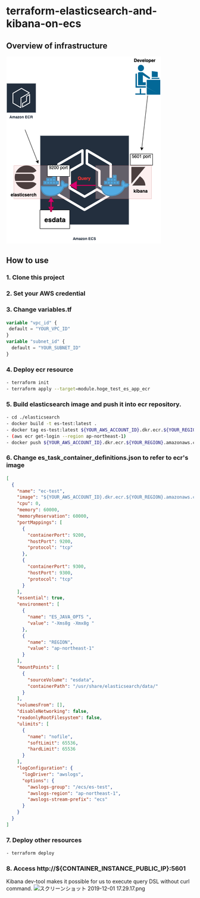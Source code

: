 # terraform-elasticsearch-and-kibana-on-ecs
## Overview of infrastructure
![infra](./images/overview_of_infra.png)

## How to use
### 1. Clone this project
### 2. Set your AWS credential
### 3. Change variables.tf
```hcl:variables.tf
variable "vpc_id" {
 default = "YOUR_VPC_ID"
}
variable "subnet_id" {
  default = "YOUR_SUBNET_ID"
}
```
### 4. Deploy ecr resource
```sh
- terraform init
- terraform apply --target=module.hoge_test_es_app_ecr
```
### 5. Build elasticsearch image and push it into ecr repository.

```sh
- cd ./elasticsearch
- docker build -t es-test:latest .
- docker tag es-test:latest ${YOUR_AWS_ACCOUNT_ID}.dkr.ecr.${YOUR_REGION}.amazonaws.com/es-test:latest
- (aws ecr get-login --region ap-northeast-1)
- docker push ${YOUR_AWS_ACCOUNT_ID}.dkr.ecr.${YOUR_REGION}.amazonaws.com/es-test:latest
```
### 6. Change es_task_container_definitions.json to refer to ecr's image
```json:es_task_container_definitions.json
[
  {
    "name": "ec-test",
    "image": "${YOUR_AWS_ACCOUNT_ID}.dkr.ecr.${YOUR_REGION}.amazonaws.com/es-test:latest",
    "cpu": 0,
    "memory": 60000,
    "memoryReservation": 60000,
    "portMappings": [
      {
        "containerPort": 9200,
        "hostPort": 9200,
        "protocol": "tcp"
      },
      {
        "containerPort": 9300,
        "hostPort": 9300,
        "protocol": "tcp"
      }
    ],
    "essential": true,
    "environment": [
      {
        "name": "ES_JAVA_OPTS ",
        "value": "-Xms8g -Xmx8g "
      },
      {
        "name": "REGION",
        "value": "ap-northeast-1"
      }
    ],
    "mountPoints": [
      {
        "sourceVolume": "esdata",
        "containerPath": "/usr/share/elasticsearch/data/"
      }
    ],
    "volumesFrom": [],
    "disableNetworking": false,
    "readonlyRootFilesystem": false,
    "ulimits": [
      {
        "name": "nofile",
        "softLimit": 65536,
        "hardLimit": 65536
      }
    ],
    "logConfiguration": {
      "logDriver": "awslogs",
      "options": {
        "awslogs-group": "/ecs/es-test",
        "awslogs-region": "ap-northeast-1",
        "awslogs-stream-prefix": "ecs"
      }
    }
  }
]
```
### 7. Deploy other resources
```sh
- terraform deploy
```
### 8. Access http://${CONTAINER_INSTANCE_PUBLIC_IP}:5601 
Kibana dev-tool makes it possible for us to execute query DSL without curl command.
<img width="735" alt="スクリーンショット 2019-12-01 17.29.17.png" src="https://qiita-image-store.s3.ap-northeast-1.amazonaws.com/0/321850/5cd4af86-5542-b6d0-378c-c1e17e2020a7.png">
